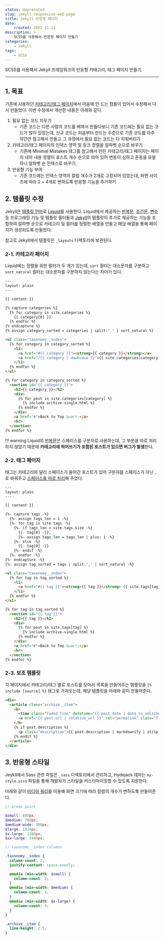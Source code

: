 ```yaml
---
status: deprecated
slug: jekyll-responsive-web-page
title: Jekyll 반응형 페이지
date:
    created: 2022-11-13
description: >
    SCSS를 사용해서 반응형 페이지 만들기
categories:
    - Jekyll
tags:
    - SCSS
---
```


SCSS를 사용해서 Jekyll 프레임워크의 반응형 카테고리, 태그 페이지 만들기  

<!-- more -->

---

## 1. 목표

기존에 사용하던 [카테고리/태그 페이지](./2022-05-17-hydejack_categoryes_tags.md)에서 마음에 안 드는 점들이 있어서 수정해서 다시 만들었다. 이번 수정에서 개선한 내용은 아래와 같다.  

1. 필요 없는 코드 지우기
    - 기존 코드는 다른 사람의 코드를 베껴서 만들다보니 기존 코드에는 필요 없는 코드가 많이 있었는데, 신규 코드는 처음부터 만드는 수준으로 기존 코드를 아주 약간만 참고해서 만들고 그 과정에서 필요 없는 코드는 다 지워버리기
1. 카테고리/태그 페이지의 인덱스 영역 및 링크 정렬을 알파벳 순으로 바꾸기
    - 기존에 Minimal Mistakes 태그를 참고해서 만든 카테고리/태그 페이지는 페이지 내의 내용 정렬이 포스트 개수 순으로 되어 있어 변동이 심하고 혼동을 유발하니 알파벳 순 인덱스로 바꾸기
1. 반응형 기능 부여
    - 기존 코드에는 인덱스 영역의 칼럼 개수가 2개로 고정되어 있었는데, 화면 사이즈에 따라 2 ~ 4개로 변하도록 반응형 기능을 추가하기

## 2. 템플릿 수정

Jekyll은 [템플릿 언어](https://jekyllrb.com/docs/step-by-step/02-liquid/#use-liquid)로 [Liquid](https://shopify.github.io/liquid/)를 사용한다. Liquid에서 제공하는 [반복문](https://shopify.github.io/liquid/tags/iteration/), [조건문](https://shopify.github.io/liquid/tags/control-flow/), [변수](https://shopify.github.io/liquid/tags/variable/) 등 프로그래밍 기능 및 탬플릿 필터들과 [Jekyll](https://jekyllrb.com/docs/liquid/)의 템플릿이 추가로 제공하는 기능을 조합하여 알파벳 순으로 카테고리 및 필터를 정렬한 배열을 만들고 해당 배열을 통해 페이지가 생성되도록 만들었다.  

참고로 Jekyll에서 템플릿은 `_layouts` 디렉토리에 보관된다.  

### 2-1. 카테고리 페이지

Liquid에는 정렬을 위한 필터가 두 개가 있는데, `sort` 필터는 대소문자를 구분하고 `sort_natural` 필터는 대소문자를 구분하지 않는다는 차이가 있다.  

```html title="categories.html"
---
layout: plain
---

{{ content }}

{% capture categories %}
  {% for category in site.categories %}
    {{ category[0] }}
  {% endfor %}
{% endcapture %}
{% assign category_sorted = categories | split:' ' | sort_natural %}

<ul class="taxonomy__index">
  {% for category in category_sorted %}
    <li>
      <a href="#{{ category }}"><strong>{{ category }}</strong></a>
      <a href="/{{ category | downcase }}">{{ site.categories[category].size }}</a>
    </li>
  {% endfor %}
</ul>

{% for category in category_sorted %}
  <section id="{{ category }}">
    <h2>{{ category }}</h2>
    <div>
      {% for post in site.categories[category] %}
        {% include archive-single.html %}
      {% endfor %}
    </div>
    <a href="#">Back to Top &uarr;</a>
    <hr>
  </section>
{% endfor %}
```

!!! warning
    Liquid의 [반복문](https://shopify.github.io/liquid/tags/iteration/)은 스페이스를 구분자로 사용하는데, 그 부분을 따로 처리하지 않았기 때문에 **카테고리에 띄어쓰기가 포함된 포스트가 있으면 버그가 발생**한다.  

### 2-2. 태그 페이지

태그는 카테고리와 달리 스페이스가 들어간 포스트가 있어 구분자를 스페이스가 아닌 `,`로 바꿔주고 [스페이스를 따로 처리](https://shopify.github.io/liquid/basics/whitespace/)해 주었다.  

```html title="tags.html"
---
layout: plain
---

{{ content }}

{%- capture tags -%}
  {%- assign tags_len = 1 -%}
  {%- for tag in site.tags -%}
    {%- if tags_len < site.tags.size -%}
      {{- tag[0] -}},
      {%- assign tags_len = tags_len | plus: 1 -%}
    {%- else -%}
      {{- tag[0] -}}
    {%- endif -%}
  {%- endfor -%}
{%- endcapture -%}
{%- assign tag_sorted = tags | split:',' | sort_natural -%}

<ul class="taxonomy__index">
  {% for tag in tag_sorted %}
    <li>
      <a href="#{{ tag }}"><strong>{{ tag }}</strong> {{ site.tags[tag].size }}</a>
    </li>
  {% endfor %}
</ul>

{% for tag in tag_sorted %}
  <section id="{{ tag }}">
    <h2>{{ tag }}</h2>
    <div>
      {% for post in site.tags[tag] %}
        {% include archive-single.html %}
      {% endfor %}
    </div>
    <a href="#">Back to Top &uarr;</a>
    <hr>
  </section>
{% endfor %}
```

### 2-3. 보조 템플릿

각 페이지에서 카테고리/태그 별로 포스트를 모아서 목록을 만들어주는 템플릿을 `{% include [source] %}` 태그로 가져오는데, 해당 템플릿을 아래와 같이 만들어준다.  

```html title="archive-single.html"
<div>
  <article class="archive__item">
    <b>
      <time class="faded fine" datetime="{{ post.date | date_to_xmlschema }}">{{ post.date | date:"%Y-%m-%d" }}</time>
      <a href="{{ post.url | relative_url }}" rel="permalink" class="flip-title">{{ post.title }}</a>
    </b>
    {% if post.description %}
      <p class="description">{{ post.description | markdownify | strip_html | truncate: 160 }}</p>
    {% endif %}
  </article>
</div>
```

## 3. 반응형 스타일

Jeykll에서 Sass 관련 파일은 `_sass` 디렉토리에서 관리하고, Hydejack 테마는 `my-style.scss` 파일을 통해 개발자가 스타일을 커스터마이징할 수 있도록 지원한다.  

아래와 같이 [미디어 쿼리](./2024-02-21-css_media_query.md)를 이용해 화면 크기에 따라 칼럼의 개수가 변하도록 만들어준다.  

```scss title="my-style.scss"
// break point

$small: 600px;
$medium: 768px;
$medium-wide: 900px;
$large: 1024px;
$x-large: 1280px;
$xx-large: 1440px;

// taxonomy__index columns

.taxonomy__index {
  column-count: 2;
  justify-content: space-evenly;

  @media (min-width: $small) {
    column-count: 2;
  }
  @media (min-width: $medium) {
    column-count: 3;
  }
  @media (min-width: $x-large) {
    column-count: 4;
  }
}

.archive__item {
  line-height: 2.5;
}
```